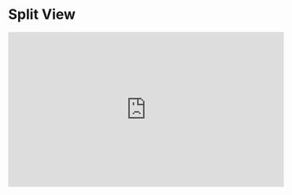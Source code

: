 # Split View

<iframe width="560" height="315" src="https://www.youtube.com/embed/8wVvaXeNVp0" title="YouTube video player" frameborder="0" allow="accelerometer; autoplay; clipboard-write; encrypted-media; gyroscope; picture-in-picture" allowfullscreen></iframe>
